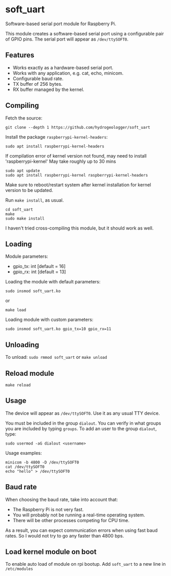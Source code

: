 # soft_uart

Software-based serial port module for Raspberry Pi.

This module creates a software-based serial port using a configurable pair of GPIO pins. The serial port will appear as `/dev/ttySOFT0`.


## Features

* Works exactly as a hardware-based serial port.
* Works with any application, e.g. cat, echo, minicom.
* Configurable baud rate.
* TX buffer of 256 bytes.
* RX buffer managed by the kernel.


## Compiling

Fetch the source:
```
git clone --depth 1 https://github.com/hydrogeologger/soft_uart
```

Install the package `raspberrypi-kernel-headers`:
```
sudo apt install raspberrypi-kernel-headers
```
If compilation error of kernel version not found, may need to install 'raspberrypi-kernel'
May take roughly up to 30 mins
```
sudo apt update
sudo apt install raspberrypi-kernel raspberrypi-kernel-headers
```
Make sure to reboot/restart system after kernel installation for kernel version to be updated.

Run `make install`, as usual.
```
cd soft_uart
make
sudo make install
```

I haven't tried cross-compiling this module, but it should work as well.


## Loading

Module parameters:

* gpio_tx: int [default = 16]
* gpio_rx: int [default = 13]

Loading the module with default parameters:
```
sudo insmod soft_uart.ko
```
or
```
make load
```

Loading module with custom parameters:
```
sudo insmod soft_uart.ko gpio_tx=10 gpio_rx=11
```

## Unloading
To unload:
`sudo rmmod soft_uart` or `make unload`

## Reload module
`make reload`


## Usage

The device will appear as `/dev/ttySOFT0`. Use it as any usual TTY device.

You must be included in the group `dialout`. You can verify in what groups you are included by typing `groups`. To add an user to the group `dialout`, type:
```
sudo usermod -aG dialout <username>
```

Usage examples:
```
minicom -b 4800 -D /dev/ttySOFT0
cat /dev/ttySOFT0
echo "hello" > /dev/ttySOFT0
```

## Baud rate

When choosing the baud rate, take into account that:
* The Raspberry Pi is not very fast.
* You will probably not be running a real-time operating system.
* There will be other processes competing for CPU time.

As a result, you can expect communication errors when using fast baud rates. So I would not try to go any faster than 4800 bps.

## Load kernel module on boot
To enable auto load of module on rpi bootup. Add `soft_uart` to a new line in `/etc/modules`

